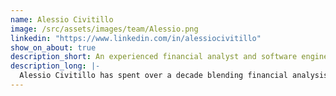 ```yaml
---
name: Alessio Civitillo
image: /src/assets/images/team/Alessio.png
linkedin: "https://www.linkedin.com/in/alessiocivitillo"
show_on_about: true
description_short: An experienced financial analyst and software engineer, Alessio brings a unique blend of expertise and vision to the world of data, ensuring that our clients unlock the hidden connections in their data and deliver value to their stakeholders.
description_long: |-
  Alessio Civitillo has spent over a decade blending financial analysis with software engineering. His work focuses on helping clients discover valuable insights hidden in complex datasets.
---
```

